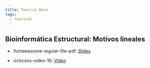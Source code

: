 ```yaml
---
title: Teorica Doce
tags: 
  - teoricas
---
```


## Bioinformática Estructural: Motivos lineales

* :fontawesome-regular-file-pdf: [Slides](https://drive.google.com/file/d/1aHmORqTLDbZ-3Q1lQG60MbxCnzcVEo0B/view?usp=sharing) 

* :octicons-video-16: [Video](https://drive.google.com/file/d/1uA7FWgWerudHPQTvnYgPElRSpNGayy5S/view?usp=sharing)